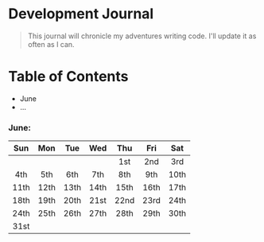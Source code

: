 # Development Journal
> This journal will chronicle my adventures writing code. I'll update it as often as I can.
# Table of Contents
* June
* ...
### June:
| Sun  | Mon  | Tue  | Wed  | Thu  | Fri  | Sat  |
|:----:|:----:|:----:|:----:|:----:|:----:|:----:|
|      |      |      |      |  1st |  2nd |  3rd |
|  4th |  5th |  6th |  7th |  8th |  9th | 10th |
| 11th | 12th | 13th | 14th | 15th | 16th | 17th |
| 18th | 19th | 20th | 21st | 22nd | 23rd | 24th |
| 24th | 25th | 26th | 27th | 28th | 29th | 30th |
| 31st |      |      |      |      |      |      |